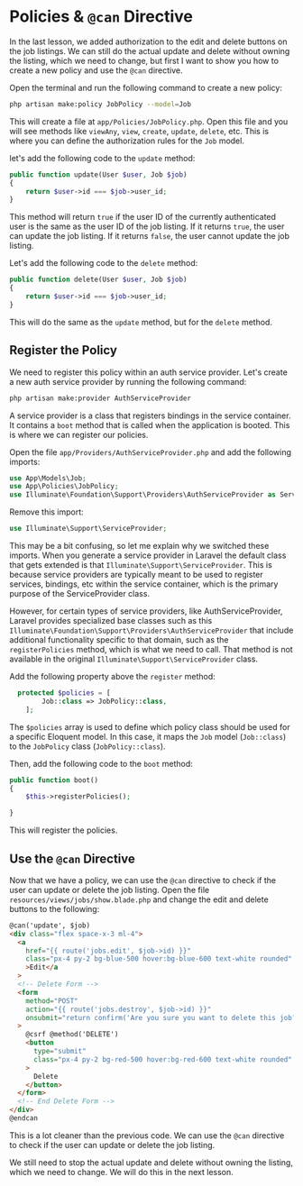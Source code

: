 # Policies & `@can` Directive

In the last lesson, we added authorization to the edit and delete buttons on the job listings. We can still do the actual update and delete without owning the listing, which we need to change, but first I want to show you how to create a new policy and use the `@can` directive.

Open the terminal and run the following command to create a new policy:

```bash
php artisan make:policy JobPolicy --model=Job
```

This will create a file at `app/Policies/JobPolicy.php`. Open this file and you will see methods like `viewAny`, `view`, `create`, `update`, `delete`, etc. This is where you can define the authorization rules for the `Job` model.

let's add the following code to the `update` method:

```php
public function update(User $user, Job $job)
{
    return $user->id === $job->user_id;
}
```

This method will return `true` if the user ID of the currently authenticated user is the same as the user ID of the job listing. If it returns `true`, the user can update the job listing. If it returns `false`, the user cannot update the job listing.

Let's add the following code to the `delete` method:

```php
public function delete(User $user, Job $job)
{
    return $user->id === $job->user_id;
}
```

This will do the same as the `update` method, but for the `delete` method.

## Register the Policy

We need to register this policy within an auth service provider. Let's create a new auth service provider by running the following command:

```bash
php artisan make:provider AuthServiceProvider
```

A service provider is a class that registers bindings in the service container. It contains a `boot` method that is called when the application is booted. This is where we can register our policies.

Open the file `app/Providers/AuthServiceProvider.php` and add the following imports:

```php
use App\Models\Job;
use App\Policies\JobPolicy;
use Illuminate\Foundation\Support\Providers\AuthServiceProvider as ServiceProvider;
```

Remove this import:

```php
use Illuminate\Support\ServiceProvider;
```

This may be a bit confusing, so let me explain why we switched these imports.
When you generate a service provider in Laravel the default class that gets extended is that `Illuminate\Support\ServiceProvider`. This is because service providers are typically meant to be used to register services, bindings, etc within the service container, which is the primary purpose of the ServiceProvider class.

However, for certain types of service providers, like AuthServiceProvider, Laravel provides specialized base classes such as this `Illuminate\Foundation\Support\Providers\AuthServiceProvider` that include additional functionality specific to that domain, such as the `registerPolicies` method, which is what we need to call. That method is not available in the original `Illuminate\Support\ServiceProvider` class.

Add the following property above the `register` method:

```php
  protected $policies = [
        Job::class => JobPolicy::class,
    ];
```

The `$policies` array is used to define which policy class should be used for a specific Eloquent model. In this case, it maps the `Job` model (`Job::class`) to the `JobPolicy` class (`JobPolicy::class`).

Then, add the following code to the `boot` method:

```php
public function boot()
{
    $this->registerPolicies();

}
```

This will register the policies.

## Use the `@can` Directive

Now that we have a policy, we can use the `@can` directive to check if the user can update or delete the job listing. Open the file `resources/views/jobs/show.blade.php` and change the edit and delete buttons to the following:

```html
@can('update', $job)
<div class="flex space-x-3 ml-4">
  <a
    href="{{ route('jobs.edit', $job->id) }}"
    class="px-4 py-2 bg-blue-500 hover:bg-blue-600 text-white rounded"
    >Edit</a
  >
  <!-- Delete Form -->
  <form
    method="POST"
    action="{{ route('jobs.destroy', $job->id) }}"
    onsubmit="return confirm('Are you sure you want to delete this job?');"
  >
    @csrf @method('DELETE')
    <button
      type="submit"
      class="px-4 py-2 bg-red-500 hover:bg-red-600 text-white rounded"
    >
      Delete
    </button>
  </form>
  <!-- End Delete Form -->
</div>
@endcan
```

This is a lot cleaner than the previous code. We can use the `@can` directive to check if the user can update or delete the job listing.

We still need to stop the actual update and delete without owning the listing, which we need to change. We will do this in the next lesson.
